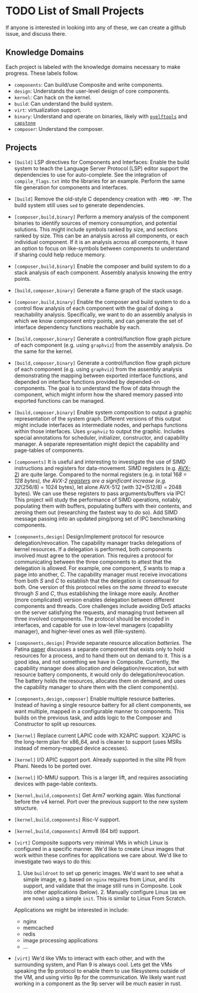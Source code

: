 # TODO List of Small Projects

If anyone is interested in looking into any of these, we can create a github issue, and discuss there.

## Knowledge Domains

Each project is labeled with the knowledge domains necessary to make progress.
These labels follow.

- `components`: Can build/use Composite and write components.
- `design`: Understands the user-level design of core components.
- `kernel`: Can hack on the kernel.
- `build`: Can understand the build system.
- `virt`: virtualization support.
- `binary`: Understand and operate on binaries, likely with [`pyelftools`](https://dev.to/icyphox/python-for-reverse-engineering-1-elf-binaries-1fo4) and [`capstone`](https://github.com/capstone-engine/capstone/blob/master/bindings/python/test_x86.py)
- `composer`: Understand the composer.

## Projects

- `[build]` LSP directives for Components and Interfaces:
	Enable the build system to teach the Language Server Protocol (LSP) editor support the dependencies to use for auto-complete.
	See the integration of `compile_flags.txt` into the libraries for an example.
    Perform the same file generation for components and interfaces.
- `[build]` Remove the old-style C dependency creation with `-MMD -MP`.
	The build system still uses `sed` to generate dependencies.
- `[composer,build,binary]` Perform a memory analysis of the component binaries to identify sources of memory consumption, and potential solutions.
	This might include symbols ranked by size, and sections ranked by size.
	This can be an analysis across all components, or each individual component.
	If it is an analysis across all components, it have an option to focus on like-symbols between components to understand if sharing could help reduce memory.
- `[composer,build,binary]` Enable the composer and build system to do a stack analysis of each component.
	Assembly analysis knowing the entry points.
- `[build,composer,binary]` Generate a flame graph of the stack usage.
- `[composer,build,binary]` Enable the composer and build system to do a control flow analysis of each component with the goal of doing a reachability analysis.
	Specifically, we want to do an assembly analysis in which we know component entry points, and can generate the set of interface dependency functions reachable by each.
- `[build,composer,binary]` Generate a control/function flow graph picture of each component (e.g. using `graphviz`) from the assembly analysis.
	Do the same for the kernel.
- `[build,composer,binary]` Generate a control/function flow graph picture of each component (e.g. using `graphviz`) from the assembly analysis demonstrating the mapping between exported interface functions, and depended on interface functions provided by depended-on components.
	The goal is to understand the flow of data through the component, which might inform how the shared memory passed into exported functions can be managed.
- `[build,composer,binary]` Enable system composition to output a graphic representation of the system graph.
	Different versions of this output might include interfaces as intermediate nodes, and perhaps functions within those interfaces.
	Uses `graphviz` to output the graphic.
	Includes special annotations for scheduler, initializer, constructor, and capability manager.
	A separate representation might depict the capability and page-tables of components.
- `[components]` It is useful and interesting to investigate the use of SIMD instructions and registers for data-movement.
 	SIMD registers (e.g. [AVX-2](https://en.wikipedia.org/wiki/Advanced_Vector_Extensions)) are quite large.
  	Compared to the normal registers (e.g. in total 16*8 = 128 bytes), the AVX-2 [registers](https://en.wikipedia.org/wiki/Advanced_Vector_Extensions#Advanced_Vector_Extensions) are a significant increase (e.g. 32*(256/8) = 1024 bytes), let alone AVX-512 (with 32*(512/8) = 2048 bytes).
  	We can use these registers to pass arguments/buffers via IPC!
  	This project will study the performance of SIMD operations, notably, populating them with buffers, populating buffers with their contents, and zeroing them out (researching the fastest way to do so).
  	Add SIMD message passing into an updated ping/pong set of IPC benchmarking components.
- `[components,design]` Design/implement protocol for resource delegation/revocation.
	The capability manager tracks delegations of kernel resources.
	If a delegation is performed, both components involved must agree to the operation.
	This requires a protocol for communicating between the three components to attest that the delegation is allowed.
	For example, one component, *S* wants to map a page into another, *C*.
	The capability manager must receive invocations from both *S* and *C* to establish that the delegation is consensual for both.
	One version of this protocol relies on the *same thread* to execute through *S* and *C*, thus establishing the linkage more easily.
	Another (more complicated) version enables delegation between different components and threads.
	Core challenges include avoiding DoS attacks on the server satisfying the requests, and managing trust between all three involved components.
	The protocol should be encoded in interfaces, and capable for use in low-level managers (capability manager), and higher-level ones as well (file-system).
- `[components,design]` Provide separate resource allocation *batteries*.
	The Patina [paper](https://www2.seas.gwu.edu/~gparmer/publications/rtas21patina.pdf) discusses a separate component that exists only to hold resources for a process, and to hand them out on demand to it.
	This is a good idea, and not something we have in Composite.
	Currently, the capability manager does allocation *and* delegation/revocation, but with resource battery components, it would only do delegation/revocation.
	The battery holds the resources, allocates them on demand, and uses the capability manager to share them with the client component(s).
- `[components,design,composer]` Enable multiple resource batteries.
	Instead of having a single resource battery for all client components, we want multiple, mapped in a configurable manner to components.
	This builds on the previous task, and adds logic to the Composer and Constructor to split up resources.
- `[kernel]` Replace current LAPIC code with X2APIC support.
	X2APIC is the long-term plan for x86_64, and is cleaner to support (uses MSRs instead of memory-mapped device accesses).
- `[kernel]` I/O APIC support port.
	Already supported in the slite PR from Phani.
	Needs to be ported over.
- `[kernel]` IO-MMU support.
	This is a larger lift, and requires associating devices with page-table contexts.
- `[kernel,build,components]` Get Arm7 working again.
	Was functional before the v4 kernel.
	Port over the previous support to the new system structure.
- `[kernel,build,components]` Risc-V support.
- `[kernel,build,components]` Armv8 (64 bit) support.
- `[virt]` Composite supports very minimal VMs in which Linux is configured in a specific manner.
	We'd like to create Linux images that work within these confines for applications we care about.
	We'd like to investigate two ways to do this:

	1. Use `buildroot` to set up generic images.
  		We'd want to see what a simple image, e.g. based on `nginx` requires from Linux, and its support, and validate that the image still runs in Composite.
    		Look into other applications (below).
    	2. Manually configure Linux (as we are now) using a simple `init`.
     		This is similar to Linux From Scratch.

	Applications we might be interested in include:

	- nginx
   	- memcached
   	- redis
   	- image processing applications
   	- ...
- `[virt]` We'd like VMs to interact with each other, and with the surrounding system, and Plan 9 is always cool.
  	Lets get the VMs speaking the 9p protocol to enable them to use filesystems outside of the VM, and using virtio 9p for the communication.
  	We likely want rust working in a component as the 9p server will be much easier in rust.

